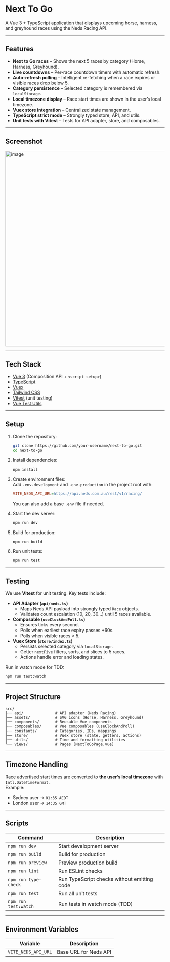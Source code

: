 # Next To Go

A Vue 3 + TypeScript application that displays upcoming horse, harness, and greyhound races using the Neds Racing API.

---

## Features

- **Next to Go races** – Shows the next 5 races by category (Horse, Harness, Greyhound).
- **Live countdowns** – Per-race countdown timers with automatic refresh.
- **Auto-refresh polling** – Intelligent re-fetching when a race expires or visible races drop below 5.
- **Category persistence** – Selected category is remembered via `localStorage`.
- **Local timezone display** – Race start times are shown in the user’s local timezone.
- **Vuex store integration** – Centralized state management.
- **TypeScript strict mode** – Strongly typed store, API, and utils.
- **Unit tests with Vitest** – Tests for API adapter, store, and composables.

---

## Screenshot

<img width="1024" height="616" alt="image" src="https://github.com/user-attachments/assets/a4bedd13-2270-4943-84b5-b92e6eb2dca7" />


---

## Tech Stack

- [Vue 3](https://vuejs.org/) (Composition API + `<script setup>`)
- [TypeScript](https://www.typescriptlang.org/)
- [Vuex](https://vuex.vuejs.org/)
- [Tailwind CSS](https://tailwindcss.com/)
- [Vitest](https://vitest.dev/) (unit testing)
- [Vue Test Utils](https://test-utils.vuejs.org/)

---

## Setup

1. Clone the repository:

   ```bash
   git clone https://github.com/your-username/next-to-go.git
   cd next-to-go
   ```

2. Install dependencies:

   ```bash
   npm install
   ```

3. Create environment files:  
   Add `.env.development` and `.env.production` in the project root with:

   ```ini
   VITE_NEDS_API_URL=https://api.neds.com.au/rest/v1/racing/
   ```

   You can also add a base `.env` file if needed.

4. Start the dev server:

   ```bash
   npm run dev
   ```

5. Build for production:

   ```bash
   npm run build
   ```

6. Run unit tests:
   ```bash
   npm run test
   ```

---

## Testing

We use **Vitest** for unit testing. Key tests include:

- **API Adapter (`api/neds.ts`)**
  - Maps Neds API payload into strongly typed `Race` objects.
  - Validates count escalation (10, 20, 30…) until 5 races available.
- **Composable (`useClockAndPoll.ts`)**
  - Ensures ticks every second.
  - Polls when earliest race expiry passes +60s.
  - Polls when visible races < 5.
- **Vuex Store (`store/index.ts`)**
  - Persists selected category via `localStorage`.
  - Getter `nextFive` filters, sorts, and slices to 5 races.
  - Actions handle error and loading states.

Run in watch mode for TDD:

```bash
npm run test:watch
```

---

## Project Structure

```
src/
├── api/              # API adapter (Neds Racing)
├── assets/           # SVG icons (Horse, Harness, Greyhound)
├── components/       # Reusable Vue components
├── composables/      # Vue composables (useClockAndPoll)
├── constants/        # Categories, IDs, mappings
├── store/            # Vuex store (state, getters, actions)
├── utils/            # Time and formatting utilities
└── views/            # Pages (NextToGoPage.vue)
```

---

## Timezone Handling

Race advertised start times are converted to **the user’s local timezone** with `Intl.DateTimeFormat`.  
Example:

- Sydney user → `01:35 AEDT`
- London user → `14:35 GMT`

---

## Scripts

| Command              | Description                                 |
| -------------------- | ------------------------------------------- |
| `npm run dev`        | Start development server                    |
| `npm run build`      | Build for production                        |
| `npm run preview`    | Preview production build                    |
| `npm run lint`       | Run ESLint checks                           |
| `npm run type-check` | Run TypeScript checks without emitting code |
| `npm run test`       | Run all unit tests                          |
| `npm run test:watch` | Run tests in watch mode (TDD)               |

---

## Environment Variables

| Variable            | Description           |
| ------------------- | --------------------- |
| `VITE_NEDS_API_URL` | Base URL for Neds API |

